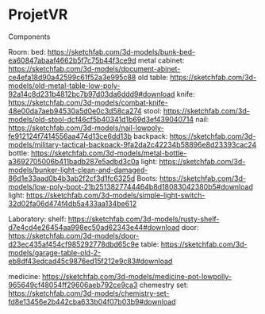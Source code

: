 # ProjetVR

Components




Room:
bed: https://sketchfab.com/3d-models/bunk-bed-ea60847abaaf4662b5f7c75b44f3ce9d
metal cabinet: https://sketchfab.com/3d-models/document-abinet-ce4efa18d90a42599c61f52a3e995c88
old table: https://sketchfab.com/3d-models/old-metal-table-low-poly-92a14c8d231b4812bc7b97d03da6ddd9#download
knife: https://sketchfab.com/3d-models/combat-knife-48e00da7aeb94530a5d0e0c3d58ca274
stool: https://sketchfab.com/3d-models/old-stool-dcf46cf5b40341d1b69d3ef439040714
nail: https://sketchfab.com/3d-models/nail-lowpoly-fe912124f7414556aa474d13ce6dd13b
backpack: https://sketchfab.com/3d-models/military-tactical-backpack-9fa2da2c42234b58896e8d23393cac24
bottle: https://sketchfab.com/3d-models/metal-bottle-a3692705006b411badb287e5adbd3c0a
light: https://sketchfab.com/3d-models/bunker-light-clean-and-damaged-86d1e33aad0b4b3ab2f2cf3d1fc6325d
Boots: https://sketchfab.com/3d-models/low-poly-boot-21b2513827744464b8d18083042380b5#download
light: https://sketchfab.com/3d-models/simple-light-switch-32d02fa06d474f4db5a433aa134be612

Laboratory:
shelf: https://sketchfab.com/3d-models/rusty-shelf-d7e4cd4e26454aa998ec50ad62343e44#download
door: https://sketchfab.com/3d-models/door-d23ec435af454cf985292778dbd65c9e
table: https://sketchfab.com/3d-models/garage-table-old-2-eb8df43edcad45c9876ed15f212e9c83#download

medicine: https://sketchfab.com/3d-models/medicine-pot-lowpolly-965649cf48054ff29606aeb792ce9ca3
chemestry set: https://sketchfab.com/3d-models/chemistry-set-fd8e13456e2b442cba633b04f07b03b9#download

